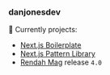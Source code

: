 ### danjonesdev

🔭 Currently projects:

- [Next.js Boilerplate](https://github.com/danjonesdev/next-boilerplate)
- [Next.js Pattern Library](https://github.com/danjonesdev/next-pattern-library)
- [Rendah Mag](https://github.com/danjonesdev/rendah-mag) release `4.0`

